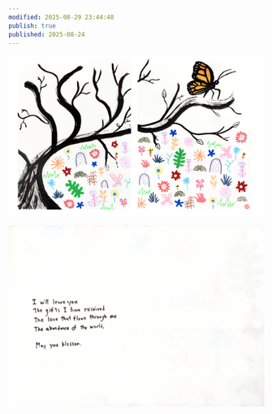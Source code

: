 ```yaml
---
modified: 2025-08-29 23:44:48
publish: true
published: 2025-08-24
---
```


![center](../attachments/myart%20stiching%20(4).png)

![center](../attachments/img20250824_22171236.jpg)